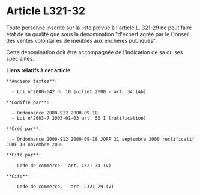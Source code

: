 # Article L321-32

Toute personne inscrite sur la liste prévue à l'article L. 321-29 ne peut faire état de sa qualité que sous la dénomination
"d'expert agréé par le Conseil des ventes volontaires de meubles aux enchères publiques".

Cette dénomination doit être accompagnée de l'indication de sa ou ses spécialités.

**Liens relatifs à cet article**

	**Anciens textes**:

	  - Loi n°2000-642 du 10 juillet 2000 - art. 34 (Ab)

	**Codifié par**:

	  - Ordonnance 2000-912 2000-09-18
	  - Loi n°2003-7 2003-01-03 art. 50 I (ratification)

	**Créé par**:

	  - Ordonnance 2000-912 2000-09-18 JORF 21 septembre 2000 rectificatif JORF 18 novembre 2000

	**Cité par**:

	  - Code de commerce - art. L321-31 (V)

	**Cite**:

	  - Code de commerce. - art. L321-29 (V)
